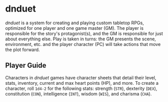 # dnduet

_dnduet_ is a system for creating and playing custom tabletop RPGs, optimized for one player and one game master (GM). The player is responsible for the story's protagonist(s), and the GM is responsible for just about everything else. Play is taken in turns: the GM presents the scene, environment, etc. and the player character (PC) will take actions that move the plot forward. 

## Player Guide

Characters in _dnduet_ games have character sheets that detail their level, stats, inventory, current and max heart points (HP), and more. To create a character, roll `1d4-2` for the following stats: strength (`STR`), dexterity (`DEX`), constitution (`CON`), intelligence (`INT`), wisdom (`WIS`), and charisma (`CHA`).
